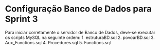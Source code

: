 # Configuração Banco de Dados para Sprint 3

Para iniciar corretamente o servidor de Banco de Dados, deve-se executar os scripts MySQL na seguinte ordem:
	1. estruturaBD.sql
	2. povoarBD.sql
	3. Aux_Functions.sql
	4. Procedures.sql
	5. Functions.sql
